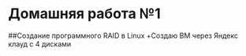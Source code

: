 # Домашняя работа №1
##Создание программного RAID в Linux
+Создаю ВМ через Яндекс клауд с 4 дисками

